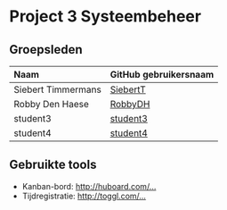 # Project 3 Systeembeheer

## Groepsleden

| Naam     | GitHub gebruikersnaam                   |
| :---     | :---                                    |
| Siebert Timmermans | [SiebertT](https://github.com/SiebertT) |
| Robby Den Haese | [RobbyDH](https://github.com/RobbyDH) |
| student3 | [student3](https://github.com/student3) |
| student4 | [student4](https://github.com/student4) |

## Gebruikte tools

* Kanban-bord: <http://huboard.com/...>
* Tijdregistratie: <http://toggl.com/...>
